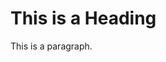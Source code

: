 <html>
<head>
<title>Page Title</title>
</head>
<body>

<h1>This is a Heading</h1>


<p>This is a paragraph.</p>

</body>
</html>

